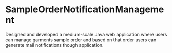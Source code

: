 # SampleOrderNotificationManagement
Designed and developed a medium-scale Java web application where users can manage garments sample order and based on that order users can generate mail notifications though application.
